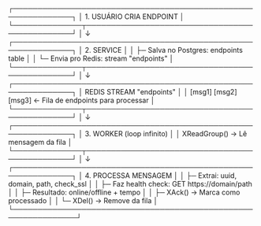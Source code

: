 ┌──────────────────────────────────────────────────────────────┐
│ 1. USUÁRIO CRIA ENDPOINT                                     │
└──────────────┬───────────────────────────────────────────────┘
│
↓
┌──────────────────────────────────────────────────────────────┐
│ 2. SERVICE                                                    │
│    ├─ Salva no Postgres: endpoints table                     │
│    └─ Envia pro Redis: stream "endpoints"                    │
└──────────────┬───────────────────────────────────────────────┘
│
↓
┌──────────────────────────────────────────────────────────────┐
│ REDIS STREAM "endpoints"                                      │
│ [msg1] [msg2] [msg3] ← Fila de endpoints para processar     │
└──────────────┬───────────────────────────────────────────────┘
│
↓
┌──────────────────────────────────────────────────────────────┐
│ 3. WORKER (loop infinito)                                    │
│    XReadGroup() → Lê mensagem da fila                        │
└──────────────┬───────────────────────────────────────────────┘
│
↓
┌──────────────────────────────────────────────────────────────┐
│ 4. PROCESSA MENSAGEM                                          │
│    ├─ Extrai: uuid, domain, path, check_ssl                  │
│    ├─ Faz health check: GET https://domain/path              │
│    ├─ Resultado: online/offline + tempo                      │
│    ├─ XAck() → Marca como processado                         │
│    └─ XDel() → Remove da fila                                │
└───────────────────────────────────────────────────────────────┘